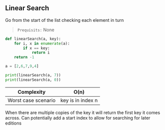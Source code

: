## Linear Search
Go from the start of the list checking each element in turn

> `Prequisits:` None
```python
def linearSearch(a, key):
	for i, x in enumerate(a):
		if x == key:
			return i
	return -1

a = [2,6,7,9,4]

print(linearSearch(a, 7))
print(linearSearch(a, 0))
```

| Complexity | O(n)   |
| ---------- | --- |
| Worst case scenario | key is in index n     |

When there are multiple copies of the key it will return the first key it comes across. Can potentially add a start index to allow for searching for later editions